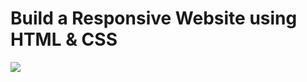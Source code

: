 # Build a Responsive Website using HTML & CSS 
<img src="https://camo.githubusercontent.com/95f30909e02d29e58ccece2ad0055bbe452f2ddad477e869efb42596dd570e33/68747470733a2f2f692e6962622e636f2f644278777732632f53757368692e706e67" />
